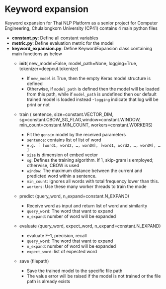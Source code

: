 # Keyword expansion
Keyword expansion for Thai NLP Platform as a senior project for Computer Engineering, Chulalongkorn University (CP41) contains 4 main python files
- **constant.py**: Define all constant variables 
- **metric.py**: Define evaluation metric for the model
- **keyword_expansion.py**: Define KeywordExpansion class containing main functions as below
    *   __init__( new_model=False, model_path=None, logging=True, tokenizer=deepcut.tokenize)
        - If `new_model` is True, then the empty Keras model structure is defined
        - Otherwise, if `model_path` is defined then the model will be loaded from this path, while if `model_path` is undefined then our default trained model is loaded instead
        -`logging` indicate that log will be print or not
    *	train ( sentence, size=constant.VECTOR_DIM, sg=constant.CBOW_SG_FLAG,window=constant.WINDOW, min_count=constant.MIN_COUNT, workers=constant.WORKERS)
        - Fit the `gensim` model by the received parameters  
        - `sentence`: contains list of list of word
        - `e.g. [ [word1, word2, …, wordN], [word1, word2, …, wordM], … ]`
        - `size` is dimension of embed vector
        - `sg`: Defines the training algorithm. If 1, skip-gram is employed; otherwise, CBOW is used
        - `window`: The maximum distance between the current and predicted word within a sentence. 
        - `min_count`: Ignores all words with total frequency lower than this.
        - `workers`: Use these many worker threads to train the mode

    *	predict (query_word, n_expand=constant.N_EXPAND)
        - Receive word as input and return list of word and similarity 
        - `query_word`: The word that want to expand
        - `n_expand`: number of word will be expanded 
   

    *	evaluate (query_word, expect_word, n_expand=constant.N_EXPAND)
        - evaluate F-1, precision, recall
        - `query_word`: The word that want to expand
        - `n_expand`: number of word will be expanded 
        - `expect_word`: list of expected word 
        
    *	save (filepath)
        - Save the trained model to the specific file path
        - The value error will be raised if the model is not trained or the file path is already exists
